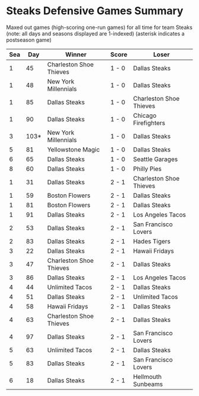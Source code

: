 # Steaks Defensive Games Summary



Maxed out games (high-scoring one-run games) for all time for team Steaks (note: all days and seasons displayed are 1-indexed) (asterisk indicates a postseason game)


| Sea | Day | Winner | Score | Loser | 
| ------ |------ |------ |------ |------ |
| 1 | 45 | Charleston Shoe Thieves | 1 - 0 | Dallas Steaks | 
| 1 | 48 | New York Millennials | 1 - 0 | Dallas Steaks | 
| 1 | 85 | Dallas Steaks | 1 - 0 | Charleston Shoe Thieves | 
| 1 | 90 | Dallas Steaks | 1 - 0 | Chicago Firefighters | 
| 3 | 103* | New York Millennials | 1 - 0 | Dallas Steaks | 
| 5 | 81 | Yellowstone Magic | 1 - 0 | Dallas Steaks | 
| 6 | 65 | Dallas Steaks | 1 - 0 | Seattle Garages | 
| 8 | 60 | Dallas Steaks | 1 - 0 | Philly Pies | 
| 1 | 31 | Dallas Steaks | 2 - 1 | Charleston Shoe Thieves | 
| 1 | 59 | Boston Flowers | 2 - 1 | Dallas Steaks | 
| 1 | 81 | Boston Flowers | 2 - 1 | Dallas Steaks | 
| 1 | 91 | Dallas Steaks | 2 - 1 | Los Angeles Tacos | 
| 2 | 53 | Dallas Steaks | 2 - 1 | San Francisco Lovers | 
| 2 | 83 | Dallas Steaks | 2 - 1 | Hades Tigers | 
| 3 | 22 | Dallas Steaks | 2 - 1 | Hawaii Fridays | 
| 3 | 47 | Charleston Shoe Thieves | 2 - 1 | Dallas Steaks | 
| 3 | 86 | Dallas Steaks | 2 - 1 | Los Angeles Tacos | 
| 4 | 44 | Unlimited Tacos | 2 - 1 | Dallas Steaks | 
| 4 | 51 | Dallas Steaks | 2 - 1 | Unlimited Tacos | 
| 4 | 58 | Hawaii Fridays | 2 - 1 | Dallas Steaks | 
| 4 | 63 | Charleston Shoe Thieves | 2 - 1 | Dallas Steaks | 
| 4 | 97 | Dallas Steaks | 2 - 1 | San Francisco Lovers | 
| 5 | 63 | Unlimited Tacos | 2 - 1 | Dallas Steaks | 
| 5 | 83 | Dallas Steaks | 2 - 1 | San Francisco Lovers | 
| 6 | 18 | Dallas Steaks | 2 - 1 | Hellmouth Sunbeams | 


